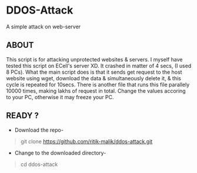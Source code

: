# DDOS-Attack
A simple attack on web-server
## ABOUT
This script is for attacking unprotected websites & servers. I myself have tested this script on ECell's server XD. It crashed in matter of 4 secs, (I used 8 PCs). What the main script does is that it sends get request to the host website using wget, download the data & simultaneously delete it, & this cycle is repeated for 10secs. There is another file that runs this file parallely 10000 times, making lakhs of request in total. Change the values accoring to your PC, otherwise it may freeze your PC.
## READY ?
* Download the repo- 
> git clone https://github.com/ritik-malik/ddos-attack.git
* Change to the downloaded directory-
> cd ddos-attack
